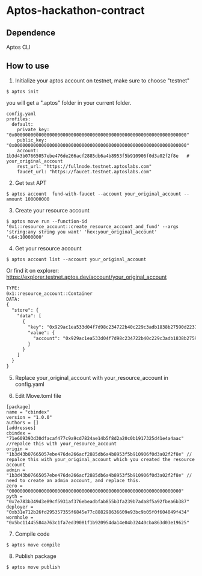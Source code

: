 # Aptos-hackathon-contract

## Dependence
Aptos CLI

## How to use

1. Initialize your aptos account on testnet, make sure to choose "testnet"
```shell
$ aptos init
```
you will get a ".aptos" folder in your current folder.
```shell
config.yaml
profiles:
  default:
    private_key: "0x0000000000000000000000000000000000000000000000000000000000000000"
    public_key: "0x0000000000000000000000000000000000000000000000000000000000000000"
    account: 1b3d43b07665057ebe476de266acf2885db6a4b8953f5b910906f0d3a02f2f8e   # your_original_account
    rest_url: "https://fullnode.testnet.aptoslabs.com"
    faucet_url: "https://faucet.testnet.aptoslabs.com"
```
2. Get test APT
```shell
$ aptos account  fund-with-faucet --account your_original_account --amount 100000000
```
3. Create your resource account
```shell
$ aptos move run --function-id '0x1::resource_account::create_resource_account_and_fund' --args 'string:any string you want' 'hex:your_original_account' 'u64:10000000'
```
4. Get your resource account 
```shell
$ aptos account list --account your_original_account
```

Or find it on explorer: https://explorer.testnet.aptos.dev/account/your_original_account

```txt
TYPE:
0x1::resource_account::Container
DATA:
{
  "store": {
    "data": [
      {
        "key": "0x929ac1ea533d04f7d98c234722b40c229c3adb1838b27590d2237261c8d52b68",
        "value": {
          "account": "0x929ac1ea533d04f7d98c234722b40c229c3adb1838b27590d2237261c8d52b68"  # your_resource_account
        }
      }
    ]
  }
}
```
5. Replace your_original_account with your_resource_account in config.yaml


6. Edit Move.toml file

  ```shell
[package]
name = "cbindex"
version = "1.0.0"
authors = []
[addresses]
cbindex = "71e609393d30dfacaf477c9a9cd7824ae14b5f8d2a20c0b1917325d41e4a4aac" //repalce this with your_resource_account 
origin = "1b3d43b07665057ebe476de266acf2885db6a4b8953f5b910906f0d3a02f2f8e" // repalce this with your_original_account which you created the resource account
admin = "1b3d43b07665057ebe476de266acf2885db6a4b8953f5b910906f0d3a02f2f8e" // need to create an admin account, and replace this.
zero = "0000000000000000000000000000000000000000000000000000000000000000"
pyth = "0x7e783b349d3e89cf5931af376ebeadbfab855b3fa239b7ada8f5a92fbea6b387"
deployer = "0xb31e712b26fd295357355f6845e77c888298636609e93bc9b05f0f604049f434"
wormhole = "0x5bc11445584a763c1fa7ed39081f1b920954da14e04b32440cba863d03e19625"
``` 
7. Compile code
```shell
$ aptos move compile
```
8. Publish package
```shell
$ aptos move publish
```